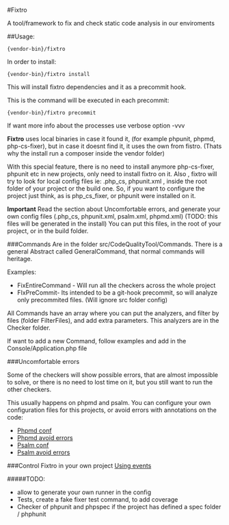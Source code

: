 #Fixtro

A tool/framework to fix and check static code analysis in our enviroments

##Usage:

    {vendor-bin}/fixtro
    
In order to install:

    {vendor-bin}/fixtro install    

This will install fixtro dependencies and it as a precommit hook.

This is the command will be executed in each precommit:
    
    {vendor-bin}/fixtro precommit
         
If want more info about the processes use verbose option -vvv

**Fixtro** uses local binaries in case it found it, (for example phpunit, phpmd, php-cs-fixer),
 but in case it doesnt find it, it uses the own from fistro. (Thats why the install run a composer inside the vendor folder)
 
With this special feature, there is no need to install anymore php-cs-fixer, phpunit etc in new projects, only need to install fixtro on it.
Also , fixtro will try to look for local config files ie: .php_cs, phpunit.xml , inside the root folder of your project or the build one.
So, if you want to configure the project just think, as is php_cs_fixer, or phpunit were installed on it.

**Important**
Read the section about Uncomfortable errors, and generate your own config files
(.php_cs, phpunit.xml, psalm.xml, phpmd.xml)
(TODO: this files will be generated in the install)
You can put this files, in the root of your project, or in the build folder.
         
###Commands
Are in the folder src/CodeQualityTool/Commands.
There is a general Abstract called GeneralCommand, that normal commands will heritage.

Examples:
- FixEntireCommand - Will run all the checkers across the whole project
- FIxPreCommit- Its intended to be a git-hook precommit, so will analyze only precommited files. (Will ignore src folder config)

All Commands have an array where you can put the analyzers,
and filter by files (folder FilterFiles), and add extra parameters.
This analyzers are in the Checker folder.

If want to add a new Command, follow examples and add in the Console/Application.php file

###Uncomfortable errors

Some of the checkers will show possible errors, that are almost impossible to solve, or there is no need to lost time on it, but you still want to run the other checkers.

This usually happens on phpmd and psalm.
You can configure your own configuration files for this projects, or avoid errors with annotations on the code:
 - [Phpmd conf](https://phpmd.org/documentation/writing-a-phpmd-rule.html)
 - [Phpmd avoid errors](https://phpmd.org/documentation/suppress-warnings.html)
 - [Psalm conf](https://github.com/vimeo/psalm/wiki/Configuration)
 - [Psalm avoid errors](https://github.com/vimeo/psalm/wiki/Dealing-with-code-issues)

###Control Fixtro in your own project
[Using events](docs/events.md)


#####TODO:
- allow to generate your own runner in the config
- Tests, create a fake fixer test command, to add coverage
- Checker of phpunit and phpspec if the project has defined a spec folder / phphunit
